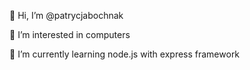 👋 Hi, I’m @patrycjabochnak

👀 I’m interested in computers

🌱 I’m currently learning node.js with express framework 


